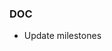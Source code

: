 <!--
A new scriv changelog fragment.

Uncomment the section that is right (remove the HTML comment wrapper).
-->

<!--
### Contributers

- A bullet item for the Contributers category.

-->
<!--
### ENH

- A bullet item for the ENH category.

-->
<!--
### BUG

- A bullet item for the BUG category.

-->
### DOC

- Update milestones

<!--
### Deprecations

- A bullet item for the Deprecations category.

-->
<!--
### Discontinued

- A bullet item for the Discontinued category.

-->
